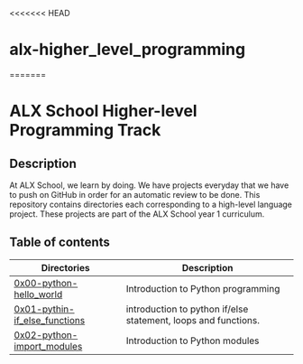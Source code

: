 <<<<<<< HEAD
# alx-higher_level_programming
=======
# ALX School Higher-level Programming Track

## Description
At ALX School, we learn by doing. We have projects everyday that we have to push on GitHub in order for an automatic review to be done.
This repository contains directories each corresponding to a high-level language project.
These projects are part of the ALX School year 1 curriculum.

## Table of contents
Directories | Description
----------- | -----------
[0x00-python-hello_world](./0x00-python-hello_world) | Introduction to Python programming
[0x01-pythin-if_else_functions](./0x01-pyhton-if_else_loops_functions) |introduction to python if/else statement, loops and functions.
[0x02-python-import_modules](./0x02-python-import_modules) | Introduction to Python modules

